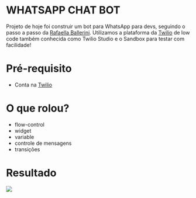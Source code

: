 # WHATSAPP CHAT BOT 

Projeto de hoje foi construir um bot para WhatsApp para devs, seguindo o passo a passo da [Rafaella Ballerini](https://www.youtube.com/watch?v=p9oPHrz3kB4). Utilizamos a plataforma da [Twilio](https://www.twilio.com/pt-br/) de low code também conhecida como Twilio Studio e o Sandbox para testar com facilidade!

# Pré-requisito 

* Conta na [Twilio](https://www.twilio.com/try-twilio)

# O que rolou?

* flow-control
* widget
* variable
* controle de mensagens
* transições

# Resultado

![](https://user-images.githubusercontent.com/70038975/179799198-958202e3-6c93-4a91-a36a-868013c0f615.PNG)
